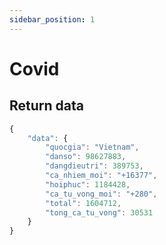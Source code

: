 ```yaml
---
sidebar_position: 1
---
```


# Covid


## Return data
```jsx title="https://mzkil-api.herokuapp.com/covid?country=viet%20nam"
{
    "data": {
        "quocgia": "Vietnam",
        "danso": 98627883,
        "dangdieutri": 389753,
        "ca_nhiem_moi": "+16377",
        "hoiphuc": 1184428,
        "ca_tu_vong_moi": "+280",
        "total": 1604712,
        "tong_ca_tu_vong": 30531
    }
}
```